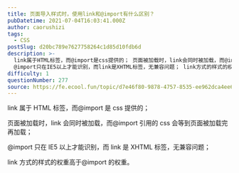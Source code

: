 ```yaml
---
title: 页面导入样式时，使用link和@import有什么区别？
pubDatetime: 2021-07-04T16:03:41.000Z
author: caorushizi
tags:
  - CSS
postSlug: d20bc789e7627758264c1d85d10fdb6d
description: >-
  link属于HTML标签，而@import是css提供的； 页面被加载时，link会同时被加载，而@import引用的css会等到页面被加载完再加载；
  @import只在IE5以上才能识别，而link是XHTML标签，无兼容问题； link方式的样式的权重高于@import的权重。
difficulty: 1
questionNumber: 277
source: https://fe.ecool.fun/topic/d7e46f80-9878-4757-8535-ee962dca4ee6
---
```


link 属于 HTML 标签，而@import 是 css 提供的；

页面被加载时，link 会同时被加载，而@import 引用的 css 会等到页面被加载完再加载；

@import 只在 IE5 以上才能识别，而 link 是 XHTML 标签，无兼容问题；

link 方式的样式的权重高于@import 的权重。

